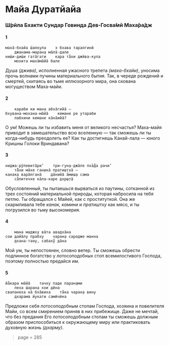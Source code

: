 # Майа Дуратйайа

### Ш́рӣла Бхакти Сундар Говинда Дев-Госва̄мӣ Маха̄ра̄дж

#### 1

    маха̄-бхайа ш́ан̇кула    э бхава таран̇гинӣ
        джанама-маран̣а ма̄ла̄-дале
    ниш́и-диш́и гата̄гати    кара тa̐хи джӣва-кула
        мохита маха̄ма̄йа̄ бале

Душа *(джива)*, исполненная ужасного трепета *(маха-бхайи)*, уносима прочь волнами пучины материального бытия. Так, в череде рождений и смертей, скитаясь во тьме иллюзорного мира, она скована могуществом Маха-майи.

#### 2

        караби ки мана абха̄гийа̄ —
    бхувана-мохана-ма̄йа̄    кемане ре утараби
        лабхини кемане ка̄на̄ийа̄?

О ум! Можешь ли ты избавить меня от великого несчастья? Маха-майя приводит в замешательство всю вселенную — так сможешь ли ты когда-нибудь преодолеть ее? Как ты достигнешь Канай-лала — юного Кришны Голоки Вриндавана?

#### 3

    ниджа-рӯпевита̄ри’    три-гун̣а-джа̄ле пхā̐да рачи’
        тa̐̐хи ма̄хе ган̣ика̄ пратиш̣т̣ха̄ —
    канака вара̄н̇гана̄    да̄нийа̄ а̄миш̣а сама
        сa̐питечхе ка̄ла-каре дхр̣ш̣т̣а̄

Обусловленный, ты пытаешься вырваться из паутины, сотканной из трех состояний материальной природы, которая набросила на тебя петлю. Ты обращался с Майей, как с проституткой. Она же скармливала тебе *канак, камини* и *пратиштху* как мясо, и ты погрузился во тьму высокомерия.

#### 4

        мана маджху ва̄та авадха̄на
    сои дайа̄лу прабху    чаран̣а сародже манна
        дхана-тану, сабаху̐ да̄на

Мой ум, ты непостоянен, словно ветер. Ты сможешь обрести подлинное богатство у лотосоподобных стоп всемилостивого Господа, поэтому полностью предайся им.

#### 5

    йа̐кара ма̄йа̄    тачху паде паран̣ами
        леха ш́аран̣а хои дӣна
    свапанеха на̄ бха̄виха    та̐ка чаран̣а вину
        дхарама йукати самӣчӣна

Предложи себя лотосоподобным стопам Господа, хозяина и повелителя Майи, со всем смирением приняв в них прибежище. Даже не мечтай, что без предания Его лотосоподобным стопам ты сможешь должным образом приспособиться к окружающему миру или практиковать духовную жизнь *(дхарму)*.


> page = 285